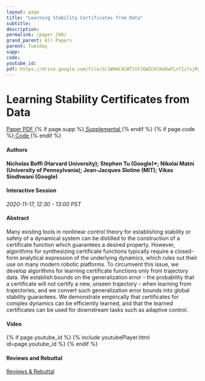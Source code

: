 ```yaml
---
layout: page
title: "Learning Stability Certificates from Data"
subtitle: 
description:
permalink: /paper_290/
grand_parent: All Papers
parent: Tuesday
supp: 
code: 
youtube_id: 
pdf: https://drive.google.com/file/d/1W9mC4CWT1tFJGWZC0lKeDwFLnfIifxjM/view
---
```


# Learning Stability Certificates from Data

<a href="https://drive.google.com/file/d/1W9mC4CWT1tFJGWZC0lKeDwFLnfIifxjM/view" target="_blank" rel="noopener noreferrer" class="btn btn-blue"><i class="fa fa-file-text-o" aria-hidden="true"></i> Paper PDF </a> {% if page.supp %}<a href="" target="_blank" rel="noopener noreferrer" class="btn btn-green"><i class="fa fa-file-text-o" aria-hidden="true"></i> Supplemental </a>{% endif %} {% if page.code %}<a href="" target="_blank" rel="noopener noreferrer" class="btn"><i class="fa fa-github" aria-hidden="true"></i> Code </a>{% endif %} 

#### Authors
**Nicholas Boffi (Harvard University); Stephen Tu (Google)*; Nikolai Matni (University of Pennsylvania); Jean-Jacques Slotine (MIT); Vikas Sindhwani (Google)**

#### Interactive Session
*2020-11-17, 12:30 - 13:00 PST* 

#### Abstract
Many existing tools in nonlinear control theory for establishing stability or safety of a dynamical system can be distilled to the construction of a certificate function which guarantees a desired property. However, algorithms for synthesizing certificate functions typically require a closed-form analytical expression of the underlying dynamics, which rules out their use on many modern robotic platforms. To circumvent this issue, we develop algorithms for learning certificate functions only from trajectory data. We establish bounds on the generalization error - the probability that a certificate will not certify a new, unseen trajectory - when learning from trajectories, and we convert such generalization error bounds into global stability guarantees. We demonstrate empirically that certificates for complex dynamics can be efficiently learned, and that the learned certificates can be used for downstream tasks such as adaptive control.

#### Video
{% if page.youtube_id %}
{% include youtubePlayer.html id=page.youtube_id %}
{% endif %}

#### Reviews and Rebuttal
<a href="https://drive.google.com/file/d/1Z_1ZixaST6eFxAqZRaRHQUm3r-bJot4v/view" target="_blank" rel="noopener noreferrer" class="btn btn-purple"><i class="fa fa-pencil-square-o" aria-hidden="true"></i> Reviews & Rebuttal </a>

